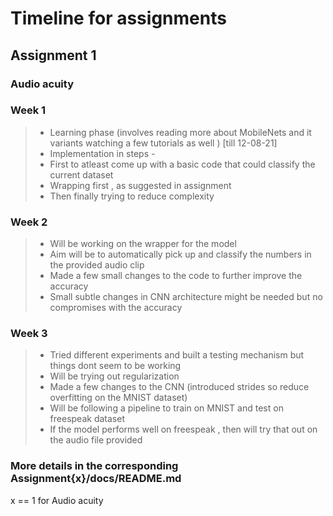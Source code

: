 # Timeline for assignments

## Assignment 1
### Audio acuity
### Week 1
> * Learning phase (involves reading more about MobileNets and it variants watching a few tutorials as well ) [till 12-08-21]
> * Implementation in steps -
> * First to atleast come up with a basic code that could classify the current dataset
> * Wrapping first , as suggested in assignment
> * Then finally trying to reduce complexity 

### Week 2
> * Will be working on the wrapper for the model
> * Aim will be to automatically pick up and classify the numbers in the provided audio clip
> * Made a few small changes to the code to further improve the accuracy
> * Small subtle changes in CNN architecture might be needed but no compromises with the accuracy 

### Week 3
> * Tried different experiments and built a testing mechanism but things dont seem to be working
> * Will be trying out regularization
> * Made a few changes to the CNN (introduced strides so reduce overfitting on the MNIST dataset)
> * Will be following a pipeline to train on MNIST and test on freespeak dataset 
> * If the model performs well on freespeak , then will try that out on the audio file provided

### More details in the corresponding Assignment{x}/docs/README.md
x == 1 for Audio acuity

